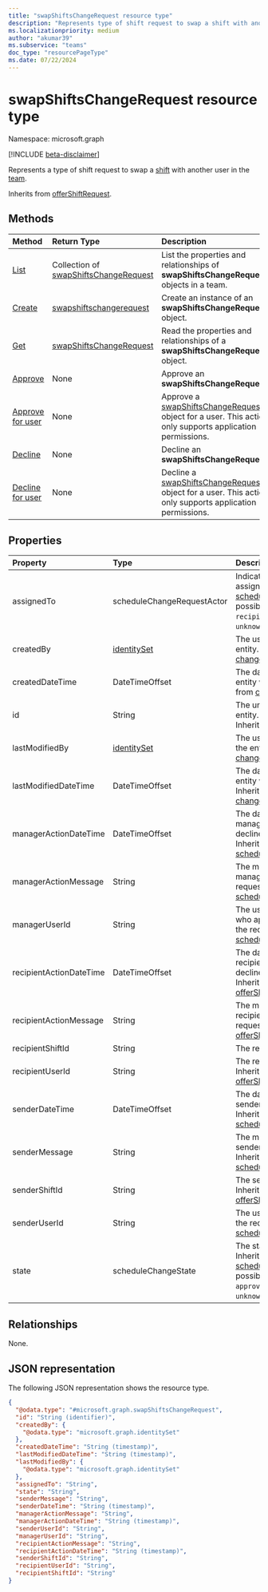 ```yaml
---
title: "swapShiftsChangeRequest resource type"
description: "Represents type of shift request to swap a shift with another user in the team."
ms.localizationpriority: medium
author: "akumar39"
ms.subservice: "teams"
doc_type: "resourcePageType"
ms.date: 07/22/2024
---
```


# swapShiftsChangeRequest resource type

Namespace: microsoft.graph

[!INCLUDE [beta-disclaimer](../../includes/beta-disclaimer.md)]

Represents a type of shift request to swap a [shift](../resources/shift.md) with another user in the [team](../resources/team.md).

Inherits from [offerShiftRequest](../resources/offershiftrequest.md).

## Methods

| Method       | Return Type | Description |
|:-------------|:------------|:------------|
| [List](../api/swapshiftschangerequest-list.md) | Collection of [swapShiftsChangeRequest](swapshiftschangerequest.md) | List the properties and relationships of **swapShiftsChangeRequest** objects in a team. |
| [Create](../api/swapshiftschangerequest-post.md) | [swapshiftschangerequest](swapshiftschangerequest.md) | Create an instance of an **swapShiftsChangeRequest** object. |
| [Get](../api/swapshiftschangerequest-get.md) | [swapShiftsChangeRequest](swapshiftschangerequest.md) | Read the properties and relationships of a **swapShiftsChangeRequest** object. |
| [Approve](../api/swapshiftschangerequest-approve.md)|None|Approve an **swapShiftsChangeRequest**. |
| [Approve for user](../api/schedulechangerequest-approveforuser.md)|None|Approve a [swapShiftsChangeRequest](../resources/swapshiftschangerequest.md) object for a user. This action only supports application permissions.|
| [Decline](../api/swapshiftschangerequest-decline.md)|None|Decline an **swapShiftsChangeRequest**. |
| [Decline for user](../api/schedulechangerequest-declineforuser.md)|None|Decline a [swapShiftsChangeRequest](../resources/swapshiftschangerequest.md) object for a user. This action only supports application permissions.|

## Properties

|Property|Type|Description|
|:---|:---|:---|
|assignedTo|scheduleChangeRequestActor|Indicates who the request is assigned to. Inherited from [scheduleChangeRequest](../resources/schedulechangerequest.md).The possible values are: `sender`, `recipient`, `manager`, `system`, `unknownFutureValue`.|
|createdBy|[identitySet](../resources/intune-identityset.md)|The user who created the entity. Inherited from [changeTrackedEntity](../resources/changetrackedentity.md).|
|createdDateTime|DateTimeOffset|The date and time when the entity was created. Inherited from [changeTrackedEntity](../resources/changetrackedentity.md).|
|id|String|The unique identifier for the entity. Inherited from [entity](../resources/entity.md). Inherits from [entity](../resources/entity.md)|
|lastModifiedBy|[identitySet](../resources/intune-identityset.md)|The user who last modified the entity. Inherited from [changeTrackedEntity](../resources/changetrackedentity.md).|
|lastModifiedDateTime|DateTimeOffset|The date and time when the entity was last modified. Inherited from [changeTrackedEntity](../resources/changetrackedentity.md).|
|managerActionDateTime|DateTimeOffset|The date and time when the manager approved or declined the request. Inherited from [scheduleChangeRequest](../resources/schedulechangerequest.md).|
|managerActionMessage|String|The message sent by the manager regarding the request. Inherited from [scheduleChangeRequest](../resources/schedulechangerequest.md).|
|managerUserId|String|The user ID of the manager who approved or declined the request. Inherited from [scheduleChangeRequest](../resources/schedulechangerequest.md).|
|recipientActionDateTime|DateTimeOffset|The date and time when the recipient approved or declined the request. Inherited from [offerShiftRequest](../resources/offershiftrequest.md).|
|recipientActionMessage|String|The message sent by the recipient regarding the request. Inherited from [offerShiftRequest](../resources/offershiftrequest.md).|
|recipientShiftId|String|The recipient's Shift ID|
|recipientUserId|String|The recipient's user ID. Inherited from [offerShiftRequest](../resources/offershiftrequest.md).|
|senderDateTime|DateTimeOffset|The date and time when the sender sent the request. Inherited from [scheduleChangeRequest](../resources/schedulechangerequest.md).|
|senderMessage|String|The message sent by the sender of the request. Inherited from [scheduleChangeRequest](../resources/schedulechangerequest.md).|
|senderShiftId|String|The sender's shift ID. Inherited from [offerShiftRequest](../resources/offershiftrequest.md).|
|senderUserId|String|The user ID of the sender of the request. Inherited from [scheduleChangeRequest](../resources/schedulechangerequest.md).|
|state|scheduleChangeState|The state of the entity. Inherited from [scheduleChangeRequest](../resources/schedulechangerequest.md).The possible values are: `pending`, `approved`, `declined`, `unknownFutureValue`.|

## Relationships

None.

## JSON representation
The following JSON representation shows the resource type.
<!-- {
  "blockType": "resource",
  "keyProperty": "id",
  "@odata.type": "microsoft.graph.swapShiftsChangeRequest",
  "baseType": "microsoft.graph.offerShiftRequest",
  "openType": false
}
-->
``` json
{
  "@odata.type": "#microsoft.graph.swapShiftsChangeRequest",
  "id": "String (identifier)",
  "createdBy": {
    "@odata.type": "microsoft.graph.identitySet"
  },
  "createdDateTime": "String (timestamp)",
  "lastModifiedDateTime": "String (timestamp)",
  "lastModifiedBy": {
    "@odata.type": "microsoft.graph.identitySet"
  },
  "assignedTo": "String",
  "state": "String",
  "senderMessage": "String",
  "senderDateTime": "String (timestamp)",
  "managerActionMessage": "String",
  "managerActionDateTime": "String (timestamp)",
  "senderUserId": "String",
  "managerUserId": "String",
  "recipientActionMessage": "String",
  "recipientActionDateTime": "String (timestamp)",
  "senderShiftId": "String",
  "recipientUserId": "String",
  "recipientShiftId": "String"
}
```

<!-- uuid: 16cd6b66-4b1a-43a1-adaf-3a886856ed98
2019-02-04 14:57:30 UTC -->
<!-- {
  "type": "#page.annotation",
  "description": "swapShiftsChangeRequest resource",
  "keywords": "",
  "section": "documentation",
  "tocPath": ""
}-->


